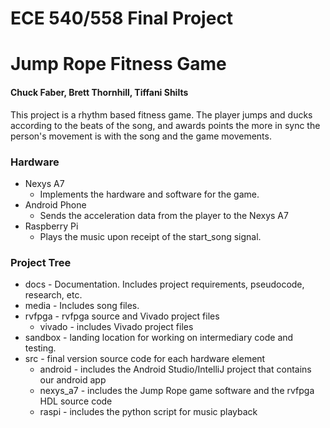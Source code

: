 # ECE 540/558 Final Project
# Jump Rope Fitness Game

#### Chuck Faber, Brett Thornhill, Tiffani Shilts

This project is a rhythm based fitness game.
The player jumps and ducks according to the beats of the song, and awards points the more in sync the person's movement is with the song and the game movements.

### Hardware
 * Nexys A7
    * Implements the hardware and software for the game.
 * Android Phone
    * Sends the acceleration data from the player to the Nexys A7
 * Raspberry Pi
    * Plays the music upon receipt of the start_song signal.


### Project Tree
 * docs - Documentation. Includes project requirements, pseudocode, research, etc.
 * media - Includes song files.
 * rvfpga - rvfpga source and Vivado project files
    * vivado - includes Vivado project files
 * sandbox - landing location for working on intermediary code and testing.
 * src - final version source code for each hardware element
    * android - includes the Android Studio/IntelliJ project that contains our android app
    * nexys_a7 - includes the Jump Rope game software and the rvfpga HDL source code
    * raspi - includes the python script for music playback

